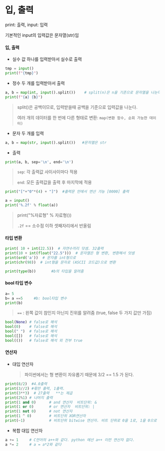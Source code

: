 # 입, 출력

print: 출력, input: 입력 

기본적인 input의 입력값은 문자열(str)임

#### 입, 출력

- 실수 값 하나를 입력받아서 실수로 출력

```python
tmp = input()
print(f"{tmp}")
```



-  정수 두 개를 입력받아서 출력

```python
a, b = map(int, input().split())    # split(n)은 n을 기준으로 문자열을 나눈다.
print(f"{a} {b}")
```

> split()은 공백이므로, 입력받을때 공백을 기준으로 입력값을 나눈다.
>
> 여러 개의 데이터를 한 번에 다른 형태로 변환: `map(변환 함수, 순회 가능한 데이터)`

- 문자 두 개를 입력

```python
a, b = map(str, input().split())   #문자열은 str
```



- 출력

```python
print(a, b, sep='\n', end='\n')
```

> `sep`: 각 출력값 사이사이마다 적용
>
> `end`: 모든 출력값을 출력 후 마지막에 적용

```python
print("["+"0"*(4) + "]")  #출력문 안에서 연산 가능 [0000] 출력
```

```python
a = input()           
print('%.2f' % float(a))    
```

> print("%자료형" % 자료형())
>
> `.2f` == 소수점 이하 셋째자리에서 반올림



#### 타입 변환

```python
print( 10 + int(22.5))  # 자연수끼리 덧셈. 32출력
print(10 + int(float("22.5")))  # 문자열은 형 변환, 변환해서 덧셈
print(ord('a'))  # 문자를 int형으로
print(chr(98))  # int형을 문자로 (ASCII 코드값)으로 변환

print(type(b))       #b의 타입을 알려줌
```



#### bool  타입 변수

```python
a= 5
b= a ==5     #b: bool타입 변수
print(b)
```

> `==` : 왼쪽 값이 참인지 아닌지 진위를 알려줌 (true, false 두 가지 값만 가짐)

```python
bool(None) # false로 해석
bool(0)    # false로 해석
bool(" ")  # false로 해석
bool([])   # false로 해석
bool(())   # false로 해석 외 전부 true
```



#### 연산자

- 대입 연산자

  >  파이썬에서는 형 변환이 자유롭기 때문에 3/2 == 1.5 가 된다.

```python
print(8/2)  #4.0출력 
print(3//2) #몫만 출력, 1출력.
print(3**3)  # 27출력   **는 제곱
print(2%1) # 나머지 출력
print(1 and 0)      # and 연산자  비트단위: &
print(1 or 0)       # or 연산자  비트단위: |
print(1 not 0)      # not 연산자  
print(1 ^ 0)        # 비트단위 XOR연산자
print(~1)           # 비트단위 bitwise 연산자. 비트 단위로 0을 1로, 1을 0으로
```

- 복합 대입 연산자

```python
a += 1     # C언어의 a++와 같다. python 에선 a++ 이런 연산자 없다.
a *= 2     # a = a*2와 같다 
```

